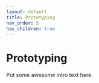 ```yaml
---
layout: default
title: Prototyping
nav_order: 5
has_children: true
---
```


# Prototyping

Put some awesome intro text here.
